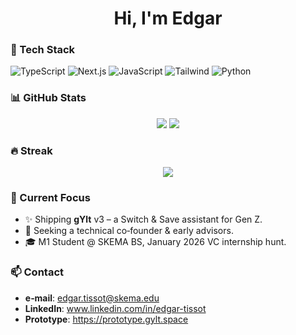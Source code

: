 <h1 align="center">Hi, I'm Edgar</h1>


### 🔧 Tech Stack
![TypeScript](https://img.shields.io/badge/-TypeScript-black?style=flat-square&logo=typescript)
![Next.js](https://img.shields.io/badge/-Next.js-black?style=flat-square&logo=next.js)
![JavaScript](https://img.shields.io/badge/-JavaScript-black?style=flat-square&logo=javascript)
![Tailwind](https://img.shields.io/badge/-TailwindCSS-black?style=flat-square&logo=tailwind-css)
![Python](https://img.shields.io/badge/-Python-black?style=flat-square&logo=python)

### 📊 GitHub Stats
<p align="center">
  <img src="https://github-readme-stats.vercel.app/api?username=keelk1&show_icons=true&hide_title=true&count_private=true&bg_color=0D1117&text_color=C9D1D9&icon_color=58A6FF&hide_border=true" />
  <img src="https://github-readme-stats.vercel.app/api/top-langs/?username=keelk1&layout=compact&hide_border=true&hide=html,css&count_private=true&bg_color=0D1117&text_color=C9D1D9&icon_color=58A6FF" />
</p>

### 🔥 Streak
<p align="center">
  <img
    src="https://github-readme-streak-stats.herokuapp.com/?user=keelk1&background=0D1117&currStreakNum=58A6FF&sideNums=C9D1D9&sideLabels=C9D1D9&date=C9D1D9&stroke=0D1117&ring=58A6FF&fire=FF6E30&hide_border=true"
  />
</p>

### 🚀 Current Focus
- ✨ Shipping **gYlt** v3 – a Switch & Save assistant for Gen Z.
- 🤝 Seeking a technical co‑founder & early advisors.
- 🎓 M1 Student @ SKEMA BS, January 2026 VC internship hunt.

### 📫 Contact
- **e‑mail**: edgar.tissot@skema.edu  
- **LinkedIn**: www.linkedin.com/in/edgar-tissot  
- **Prototype**: <https://prototype.gylt.space>
